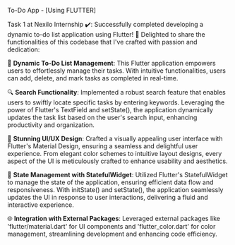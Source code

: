 To-Do App - [Using FLUTTER]

Task 1 at Nexilo Internship ✔️: Successfully completed developing a dynamic to-do list application using Flutter! 🚀 Delighted to share the functionalities of this codebase that I've crafted with passion and dedication:

📝 **Dynamic To-Do List Management**: This Flutter application empowers users to effortlessly manage their tasks. With intuitive functionalities, users can add, delete, and mark tasks as completed in real-time.

🔍 **Search Functionality**: Implemented a robust search feature that enables users to swiftly locate specific tasks by entering keywords. Leveraging the power of Flutter's TextField and setState(), the application dynamically updates the task list based on the user's search input, enhancing productivity and organization.

🎨 **Stunning UI/UX Design**: Crafted a visually appealing user interface with Flutter's Material Design, ensuring a seamless and delightful user experience. From elegant color schemes to intuitive layout designs, every aspect of the UI is meticulously crafted to enhance usability and aesthetics.

🔄 **State Management with StatefulWidget**: Utilized Flutter's StatefulWidget to manage the state of the application, ensuring efficient data flow and responsiveness. With initState() and setState(), the application seamlessly updates the UI in response to user interactions, delivering a fluid and interactive experience.

🌐 **Integration with External Packages**: Leveraged external packages like 'flutter/material.dart' for UI components and 'flutter_color.dart' for color management, streamlining development and enhancing code efficiency.
